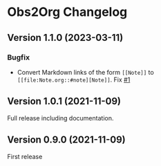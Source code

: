 # Obs2Org Changelog

## Version 1.1.0 (2023-03-11)

### Bugfix

- Convert Markdown links of the form `[[Note]]` to `[[file:Note.org::#note][Note]]`. Fix [#1](https://github.com/Release-Candidate/Obs2Org/issues/1)

## Version 1.0.1 (2021-11-09)

Full release including documentation.

## Version 0.9.0 (2021-11-09)

First release
